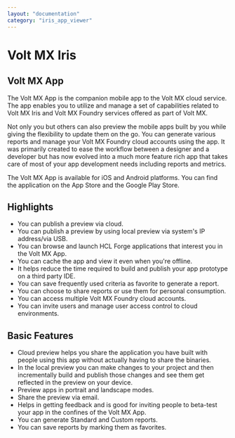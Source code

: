 ```yaml
---
layout: "documentation"
category: "iris_app_viewer"
---
```


# Volt MX Iris

## Volt MX App

The Volt MX App is the companion mobile app to the Volt MX cloud service. The app enables you to utilize and manage a set of capabilities related to Volt MX Iris and Volt MX Foundry services offered as part of Volt MX.

Not only you but others can also preview the mobile apps built by you while giving the flexibility to update them on the go. You can generate various reports and manage your Volt MX Foundry cloud accounts using the app. It was primarily created to ease the workflow between a designer and a developer but has now evolved into a much more feature rich app that takes care of most of your app development needs including reports and metrics.

The Volt MX App is available for iOS and Android platforms. You can find the application on the App Store and the Google Play Store.

<!-- For information on the Revision History of this guide, click [here](Iris_App_Viewer.html). -->

## Highlights

- You can publish a preview via cloud.
- You can publish a preview by using local preview via system's IP address/via USB.
- You can browse and launch HCL Forge applications that interest you in the Volt MX App.
- You can cache the app and view it even when you're offline.
- It helps reduce the time required to build and publish your app prototype on a third party IDE.
- You can save frequently used criteria as favorite to generate a report.
- You can choose to share reports or use them for personal consumption.
- You can access multiple Volt MX Foundry cloud accounts.
- You can invite users and manage user access control to cloud environments.

## Basic Features

- Cloud preview helps you share the application you have built with people using this app without actually having to share the binaries.
- In the local preview you can make changes to your project and then incrementally build and publish those changes and see them get reflected in the preview on your device.
- Preview apps in portrait and landscape modes.
- Share the preview via email.
- Helps in getting feedback and is good for inviting people to beta-test your app in the confines of the Volt MX App.
- You can generate Standard and Custom reports.
- You can save reports by marking them as favorites.
